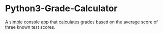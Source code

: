 # Python3-Grade-Calculator
A simple console app that calculates grades based on the average score of three known test scores.
